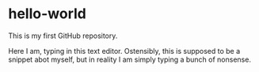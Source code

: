 # hello-world
This is my first GitHub repository.

Here I am, typing in this text editor. Ostensibly, this is supposed to be a snippet abot myself, but in reality I am simply typing a bunch of nonsense.
